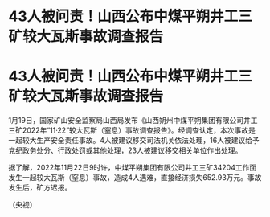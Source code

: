 # 43人被问责！山西公布中煤平朔井工三矿较大瓦斯事故调查报告

# 43人被问责！山西公布中煤平朔井工三矿较大瓦斯事故调查报告

1月19日，国家矿山安全监察局山西局发布《山西朔州中煤平朔集团有限公司井工三矿2022年“11·22”较大瓦斯（窒息）事故调查报告》。经调查认定，本次事故是一起较大生产安全责任事故。4人被建议移交司法机关依法处理，16人被建议给予党纪政务处分、行政处罚或其他处理，23人被建议移交相关单位作出处理。

据了解，2022年11月22日9时许，中煤平朔集团有限公司井工三矿34204工作面发生一起较大瓦斯（窒息）事故，造成4人遇难，直接经济损失652.93万元。事故发生后，矿方迟报。

（央视）

